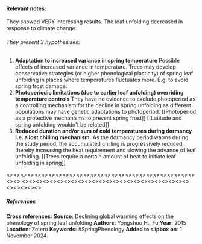 #### **Relevant notes**:
They showed VERY interesting results. The leaf unfolding decreased in response to climate change. 
###### They present 3 hypothesises:
1. **Adaptation to increased variance in spring temperature**
Possible effects of increased variance in temperature. Trees may develop conservative strategies (or higher phenological plasticity) of spring leaf unfolding in places where temperatures fluctuates more. E.g. to avoid spring frost damage.
2. **Photoperiodic limitations (due to earlier leaf unfolding) overriding temperature controls**
They have no evidence to exclude photoperiod as a controlling mechanism for the decline in spring unfolding as different populations may have genetic adaptations to photoperiod. 
[[Photoperiod as a protective mechanisms to prevent spring frost]]
[[Latitude and spring unfolding wouldn't be related]]
3. **Reduced duration and/or sum of cold temperatures during dormancy i.e. a lost chilling mechanism.**
As the dormancy period warms during the study period, the accumulated chilling is progressively reduced, thereby increasing the heat requirement and slowing the advance of leaf unfolding. 
[[Trees require a certain amount of heat to initiate leaf unfolding in spring]]

<><><><><><><><><><><><><><><><><><><><><><><><><><><><><>
<><><><><><><><><><><><><><><><><><><><><><><><><><><><><>
##### References
**Cross references**: 
**Source**: Declining global warming effects on the phenology of spring leaf unfolding
**Authors**: Yongshuo H., Fu
**Year**: 2015
**Location**: Zotero
**Keywords**: #SpringPhenology 
**Added to slipbox on**:  1 November 2024. 